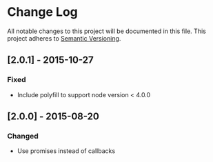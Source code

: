 # Change Log
All notable changes to this project will be documented in this file.
This project adheres to [Semantic Versioning](http://semver.org/).

## [2.0.1] - 2015-10-27
### Fixed
- Include polyfill to support node version < 4.0.0

## [2.0.0] - 2015-08-20
### Changed
- Use promises instead of callbacks
